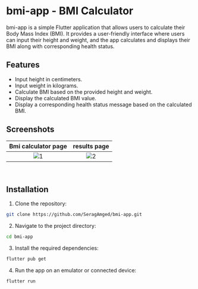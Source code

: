 # bmi-app - BMI Calculator

bmi-app is a simple Flutter application that allows users to calculate their Body Mass Index (BMI). It provides a user-friendly interface where users can input their height and weight, and the app calculates and displays their BMI along with corresponding health status.

## Features

- Input height in centimeters.
- Input weight in kilograms.
- Calculate BMI based on the provided height and weight.
- Display the calculated BMI value.
- Display a corresponding health status message based on the calculated BMI.

## Screenshots

Bmi calculator page|results page
:-------------------------:|:-------------------------:
![1](https://github.com/SeragAmged/bmi_app/assets/71095930/dcf33939-b52b-47dc-b0e9-927b0f2876cb) | ![2](https://github.com/SeragAmged/bmi_app/assets/71095930/9a150646-5ec8-43aa-977b-5c72dafaf256)

<br>

## Installation

1. Clone the repository:

```bash
git clone https://github.com/SeragAmged/bmi-app.git
```

2. Navigate to the project directory:

```bash
cd bmi-app
```

3. Install the required dependencies:

```bash
flutter pub get
```

4. Run the app on an emulator or connected device:

```bash
flutter run
```
